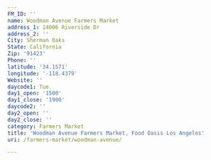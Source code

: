 ```yaml
---
FM_ID: ''
name: Woodman Avenue Farmers Market
address_1: 14006 Riverside Dr
address_2: ''
City: Sherman Oaks
State: California
Zip: '91423'
Phone: ''
latitude: '34.1571'
longitude: '-118.4379'
Website: ''
daycode1: Tue
day1_open: '1500'
day1_close: '1900'
daycode2: ''
day2_open: ''
day2_close: ''
category: Farmers Market
title: 'Woodman Avenue Farmers Market, Food Oasis Los Angeles'
uri: /farmers-market/woodman-avenue/

---
```

